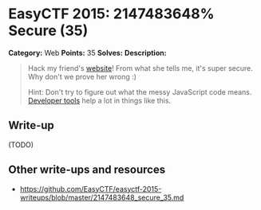 # EasyCTF 2015: 2147483648% Secure (35)

**Category:** Web
**Points:** 35
**Solves:** 
**Description:**

> Hack my friend's [website](https://www.easyctf.com/static/problems/intro-js/index.html)! From what she tells me, it's super secure. Why don't we prove her wrong :)
> 
> 
> Hint: Don't try to figure out what the messy JavaScript code means. [Developer tools](https://www.google.com/search?q=developer+tools) help a lot in things like this.


## Write-up

(TODO)

## Other write-ups and resources

* <https://github.com/EasyCTF/easyctf-2015-writeups/blob/master/2147483648_secure_35.md>

